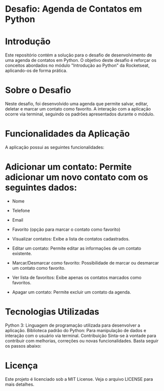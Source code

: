 # Desafio: Agenda de Contatos em Python

# Introdução

Este repositório contém a solução para o desafio de desenvolvimento de uma agenda de contatos em Python. O objetivo deste desafio é reforçar os conceitos abordados no módulo "Introdução ao Python" da Rocketseat, aplicando-os de forma prática.

# Sobre o Desafio
Neste desafio, foi desenvolvido uma agenda que permite salvar, editar, deletar e marcar um contato como favorito. A interação com a aplicação ocorre via terminal, seguindo os padrões apresentados durante o módulo.

# Funcionalidades da Aplicação
A aplicação possui as seguintes funcionalidades:

# Adicionar um contato: Permite adicionar um novo contato com os seguintes dados:

- Nome
- Telefone
- Email
- Favorito (opção para marcar o contato como favorito)
- Visualizar contatos: Exibe a lista de contatos cadastrados.

- Editar um contato: Permite editar as informações de um contato existente.

- Marcar/Desmarcar como favorito: Possibilidade de marcar ou desmarcar um contato como favorito.

- Ver lista de favoritos: Exibe apenas os contatos marcados como favoritos.

- Apagar um contato: Permite excluir um contato da agenda.



# Tecnologias Utilizadas
Python 3: Linguagem de programação utilizada para desenvolver a aplicação.
Biblioteca padrão do Python: Para manipulação de dados e interação com o usuário via terminal.
Contribuição
Sinta-se à vontade para contribuir com melhorias, correções ou novas funcionalidades. Basta seguir os passos abaixo:

# Licença
Este projeto é licenciado sob a MIT License. Veja o arquivo LICENSE para mais detalhes.